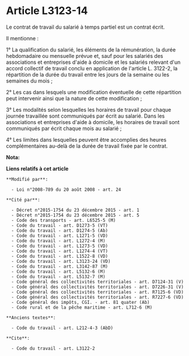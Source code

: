 # Article L3123-14

Le contrat de travail du salarié à temps partiel est un contrat écrit. 

Il mentionne : 

1° La qualification du salarié, les éléments de la rémunération, la durée hebdomadaire ou mensuelle prévue et, sauf pour les
salariés des associations et entreprises d'aide à domicile et les salariés relevant d'un accord collectif de travail conclu
en application de l'article L. 3122-2, la répartition de la durée du travail entre les jours de la semaine ou les semaines du
mois ; 

2° Les cas dans lesquels une modification éventuelle de cette répartition peut intervenir ainsi que la nature de cette
modification ; 

3° Les modalités selon lesquelles les horaires de travail pour chaque journée travaillée sont communiqués par écrit au
salarié. Dans les associations et entreprises d'aide à domicile, les horaires de travail sont communiqués par écrit chaque
mois au salarié ; 

4° Les limites dans lesquelles peuvent être accomplies des heures complémentaires au-delà de la durée de travail fixée par le
contrat.

**Nota:**



**Liens relatifs à cet article**

	**Modifié par**:

	  - Loi n°2008-789 du 20 août 2008 - art. 24

	**Cité par**:

	  - Décret n°2015-1754 du 23 décembre 2015 - art. 1
	  - Décret n°2015-1754 du 23 décembre 2015 - art. 5
	  - Code des transports - art. L6525-5 (M)
	  - Code du travail - art. D1273-5 (VT)
	  - Code du travail - art. D1274-5 (Ab)
	  - Code du travail - art. L1271-5 (VD)
	  - Code du travail - art. L1272-4 (M)
	  - Code du travail - art. L1273-5 (VD)
	  - Code du travail - art. L1274-4 (VT)
	  - Code du travail - art. L1522-8 (VD)
	  - Code du travail - art. L3123-24 (VD)
	  - Code du travail - art. L3142-87 (M)
	  - Code du travail - art. L5132-6 (M)
	  - Code du travail - art. L5132-7 (M)
	  - Code général des collectivités territoriales - art. D7124-31 (V)
	  - Code général des collectivités territoriales - art. D7226-31 (V)
	  - Code général des collectivités territoriales - art. R7125-6 (VD)
	  - Code général des collectivités territoriales - art. R7227-6 (VD)
	  - Code général des impôts, CGI. - art. 81 quater (Ab)
	  - Code rural et de la pêche maritime - art. L712-6 (M)

	**Anciens textes**:

	  - Code du travail - art. L212-4-3 (AbD)

	**Cite**:

	  - Code du travail - art. L3122-2
